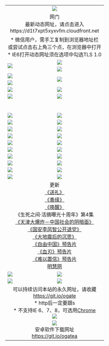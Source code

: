 ﻿<table>
  <tr></tr>
  <tr><td colspan=2 align=center><img src="https://cloud.githubusercontent.com/assets/11880933/13434984/f430fae2-e012-11e5-814f-c2df1e82b247.jpg" /></td></tr>
  <tr><td colspan=2 align=center>网门<br>最新动态网址，请点击进入
<br>https://d1t7xpt5xyxvfm.cloudfront.net
    </td>
  </tr>
  <tr>
    <td colspan=2 align=center>* 微信用户，需手工复制到浏览器地址栏<br>或尝试点击右上角三个点，在浏览器中打开
    <br>* IE6打开动态网址须在选项中勾选TLS 1.0</td>
  </tr>
  <tr>
    <td rowspan=2><a href="https://d1t7xpt5xyxvfm.cloudfront.net/ogUP.aspx?name=11DKC.mp4&list=11DKC" target="_blank"><img src="https://d1t7xpt5xyxvfm.cloudfront.net/Up/11DKC1.jpg" /></a></td> 
    <td><div><a href="https://d1t7xpt5xyxvfm.cloudfront.net/ogUP.aspx?name=LRWS.mp4&list=LRWS" target="_blank"><img src="https://d1t7xpt5xyxvfm.cloudfront.net/Up/LRWS.jpg" /></a></td>
   </tr>
  <tr>
    <td><a href="https://d1t7xpt5xyxvfm.cloudfront.net/ogNiceVedio.aspx" target="_blank"><img src="https://d1t7xpt5xyxvfm.cloudfront.net/Up/11TGKDY.jpg" /></a></td>
  </tr>
  <tr>
    <td><a href="https://d1t7xpt5xyxvfm.cloudfront.net/ogUP.aspx?name=JQR.mp4&count=2" target="_blank"><img src="https://d1t7xpt5xyxvfm.cloudfront.net/Up/JQR.jpg" /></a></td>   
    <td rowspan=2><a href="https://d1t7xpt5xyxvfm.cloudfront.net/ogUP.aspx?name=JP.mp4&count=9" target="_blank"><img src="https://d1t7xpt5xyxvfm.cloudfront.net/Up/JP.jpg" /></td>
  </tr>
  <tr>
    <td><a href="https://d1t7xpt5xyxvfm.cloudfront.net/ogUP.aspx?name=WH.mp4" target="_blank"><img src="https://d1t7xpt5xyxvfm.cloudfront.net/Up/WH.jpg" /></a></td>
  </tr>
  <tr>
    <td><a href="https://d1t7xpt5xyxvfm.cloudfront.net/ogUP.aspx?name=SSZJ.mp4&list=SSZJ" target="_blank"><img src="https://d1t7xpt5xyxvfm.cloudfront.net/Up/SSZJ.jpg" /></a></td>
    <td><a href="https://d1t7xpt5xyxvfm.cloudfront.net/ogUP.aspx?name=1XQK.mp4&count=13" target="_blank"><img src="https://d1t7xpt5xyxvfm.cloudfront.net/Up/1XQK.jpg" /></a</td>
  </tr>
  <tr>
    <td><a href="https://d1t7xpt5xyxvfm.cloudfront.net/ogUP.aspx?name=ZY.mp4&count=2015|16" target="_blank"><img src="https://d1t7xpt5xyxvfm.cloudfront.net/Up/ZY.jpg" /></a</td>
    <td><a href="https://d1t7xpt5xyxvfm.cloudfront.net/ogUP.aspx?name=XTFY.mp4&count=B|2,A|24" target="_blank"><img src="https://d1t7xpt5xyxvfm.cloudfront.net/Up/XTFY.jpg" /></a></td>
  </tr>
  <tr height="40">
  </tr>
  <tr>
    <td><a href="https://d1t7xpt5xyxvfm.cloudfront.net/ogUP.aspx?name=4SQQ.mp4&list=4SQQ" target="_blank"><img src="https://d1t7xpt5xyxvfm.cloudfront.net/Up/4SQQ0.jpg"/></a></td>
    <td><a href="https://d1t7xpt5xyxvfm.cloudfront.net/ogUP.aspx?name=4SHQ.mp4&list=4SHQ" target="_blank"><img src="https://d1t7xpt5xyxvfm.cloudfront.net/Up/4SHQ0.jpg"/></a></td>
  </tr>
  <tr>
    <td><a href="https://d1t7xpt5xyxvfm.cloudfront.net/ogUP.aspx?name=4SZG.mp4&list=4SZG" target="_blank"><img src="https://d1t7xpt5xyxvfm.cloudfront.net/Up/4SZG0.jpg"/></a></td>
    <td><a href="https://d1t7xpt5xyxvfm.cloudfront.net/ogUP.aspx?name=4SDJ.mp4&list=4SDJ" target="_blank"><img src="https://d1t7xpt5xyxvfm.cloudfront.net/Up/4SDJ0.jpg"/></a></td>
  </tr>
  <tr>
    <td><a href="https://d1t7xpt5xyxvfm.cloudfront.net/ogUP.aspx?name=4SGX.mp4&list=4SGX" target="_blank"><img src="https://d1t7xpt5xyxvfm.cloudfront.net/Up/4SGX0.jpg"/></a></td>
    <td><a href="https://d1t7xpt5xyxvfm.cloudfront.net/ogUP.aspx?name=4SHD.mp4&list=4SHD" target="_blank"><img src="https://d1t7xpt5xyxvfm.cloudfront.net/Up/4SHD0.jpg"/></a></td>
  </tr>
  <tr>
    <td><a href="https://d1t7xpt5xyxvfm.cloudfront.net/ogUP.aspx?name=4CTX.mp4&list=4CTX" target="_blank"><img src="https://d1t7xpt5xyxvfm.cloudfront.net/Up/4CTX0.jpg"/></a></td>
    <td><a href="https://d1t7xpt5xyxvfm.cloudfront.net/ogUP.aspx?name=4CWZ.mp4&list=4CWZ" target="_blank"><img src="https://d1t7xpt5xyxvfm.cloudfront.net/Up/4CWZ0.jpg"/></a></td>
  </tr>
  <tr>
    <td><a href="https://d1t7xpt5xyxvfm.cloudfront.net/onUP.aspx?name=https://d25hxnyejux8es.cloudfront.net/" target="_blank"><img src="https://d1t7xpt5xyxvfm.cloudfront.net/Up/0DTW.jpg"/></a></td>
    <td><a href="https://d1t7xpt5xyxvfm.cloudfront.net/onUP.aspx?name=https://d240ns8up8earz.cloudfront.net/acenter/" target="_blank"><img src="https://d1t7xpt5xyxvfm.cloudfront.net/Up/0TDW.jpg" /></a></td>
  </tr>
  <tr>
    <td><a href="https://d1t7xpt5xyxvfm.cloudfront.net/onUP.aspx?name=https://d4508d6vomz2p.cloudfront.net/gb/nsc413.htm" target="_blank"><img src="https://d1t7xpt5xyxvfm.cloudfront.net/Up/0DJY.jpg" /></a></td>
    <td><a href="https://d1t7xpt5xyxvfm.cloudfront.net/onUP.aspx?name=https://d3bxwq7vzudb5l.cloudfront.net/xtr/gb/prog204.html" target="_blank"><img src="https://d1t7xpt5xyxvfm.cloudfront.net/Up/0XTR.jpg" /></a></td>
  </tr>
  <tr>
    <td><a href="https://d1t7xpt5xyxvfm.cloudfront.net/onUP.aspx?name=https://d3aj00iefsmfgc.cloudfront.net/" target="_blank"><img src="https://d1t7xpt5xyxvfm.cloudfront.net/Up/0MHW.jpg" /></a></td>
    <td><a href="https://d1t7xpt5xyxvfm.cloudfront.net/onUP.aspx?name=https://d1sbg9daat0zu5.cloudfront.net/" target="_blank"><img src="https://d1t7xpt5xyxvfm.cloudfront.net/Up/0ZJW.jpg" /></a></td>
  </tr>
  <tr>
    <td><a href="https://d1t7xpt5xyxvfm.cloudfront.net/ogUP.aspx?name=0FG.zip" target="_blank"><img src="https://d1t7xpt5xyxvfm.cloudfront.net/Up/0FG.jpg" /></a></td>
    <td><a href="https://d1t7xpt5xyxvfm.cloudfront.net/ogUP.aspx?name=0FGA.apk" target="_blank"><img src="https://d1t7xpt5xyxvfm.cloudfront.net/Up/0FGA.jpg" /></a></td>
  </tr>
  <tr>
    <td><a href="https://d1t7xpt5xyxvfm.cloudfront.net/ogUP.aspx?name=0U.zip" target="_blank"><img src="https://d1t7xpt5xyxvfm.cloudfront.net/Up/0U.jpg" /></a></td>
    <td><a href="https://d1t7xpt5xyxvfm.cloudfront.net/ogUP.aspx?name=0UA.apk" target="_blank"><img src="https://d1t7xpt5xyxvfm.cloudfront.net/Up/0UA.jpg" /></a></td>
  </tr>
  <tr>
    <td><a href="https://d1t7xpt5xyxvfm.cloudfront.net/ogUP.aspx?name=0iPPOTV.zip" target="_blank"><img src="https://d1t7xpt5xyxvfm.cloudfront.net/Up/0iPPOTV.jpg" /></a></td>
    <td><a href="https://d1t7xpt5xyxvfm.cloudfront.net/ogUP.aspx?name=0iNTD.apk" target="_blank"><img src="https://d1t7xpt5xyxvfm.cloudfront.net/Up/0iNTD.jpg" /></a></td>
  </tr>
  <tr>
    <td colspan=2 align=center>更新<br>
      <a href="https://d1t7xpt5xyxvfm.cloudfront.net/ogUP.aspx?name=4ESL.mp4" target="_blank">《送礼》</a><br>
      <a href="https://d1t7xpt5xyxvfm.cloudfront.net/ogUP.aspx?name=4ESY.mp4" target="_blank">《善缘》</a><br>
      <a href="https://d1t7xpt5xyxvfm.cloudfront.net/ogUP.aspx?name=4EHX.mp4" target="_blank">《唤醒》</a><br>
      《生死之间·活摘曝光十周年》第4集</a><br>
      <a href="https://d1t7xpt5xyxvfm.cloudfront.net/ogUP.aspx?name=4TJDBZ.mp4" target="_blank">《天津大爆炸－中国社会的阴暗面》</a><br>
      <a href="https://d1t7xpt5xyxvfm.cloudfront.net/ogUP.aspx?name=4LFZ.mp4" target="_blank">《国安李凤智公开退党》</a><br>
      <a href="https://d1t7xpt5xyxvfm.cloudfront.net/ogUP.aspx?name=4DDZHDCS.mp4" target="_blank">《大地震后的沉思》</a><br>
      <a href="https://d1t7xpt5xyxvfm.cloudfront.net/ogUP.aspx?name=11ZYZG0.mp4" target="_blank">《自由中国》预告片</a><br>
      <a href="https://d1t7xpt5xyxvfm.cloudfront.net/ogUP.aspx?name=11XR.mp4" target="_blank">《血刃》预告片</a><br>
      <a href="https://d1t7xpt5xyxvfm.cloudfront.net/ogUP.aspx?name=11NYZX.mp4&count=2" target="_blank">《难以置信》预告片</a><br>
      <a href="https://d1t7xpt5xyxvfm.cloudfront.net/onUP.aspx?name=https://www.minghui.org/" target="_blank">明慧网</a></td>
    </td>
  </tr>
  <tr>
    <td><a href="https://d1t7xpt5xyxvfm.cloudfront.net/ogNice.aspx" target="_blank"><img src="https://cloud.githubusercontent.com/assets/11880933/13720378/f84bb392-e841-11e5-8739-815049dd6ff8.jpg" /></a></td>
    <td><a href="https://d1t7xpt5xyxvfm.cloudfront.net/onCO.aspx?ob=600事物&op=增删改&args=WH1~%23类型6新闻%7c%23类型6评论&mode=" target="_blank"><img src="https://cloud.githubusercontent.com/assets/11880933/13720380/04d76a16-e842-11e5-8833-e627daa88802.jpg" /></a></td> 
  </tr>
  <tr>
    <td><a href="https://d1t7xpt5xyxvfm.cloudfront.net/ogDY.aspx" target="_blank"><img src="https://cloud.githubusercontent.com/assets/11880933/13720384/11817090-e842-11e5-9571-7dc2f1af9f42.jpg" /></a></td>
    <td><a href="https://d1t7xpt5xyxvfm.cloudfront.net/ogST.aspx" target="_blank"><img src="https://cloud.githubusercontent.com/assets/11880933/13720385/1467ea3c-e842-11e5-86df-c96c9a556aaf.jpg" /></a></td> 
  </tr>
  <!--tr>
    <td colspan=2 align=center>
      <微信可扫描以下临时二维码<br/>https://bit.ly/1mBQHW8<br/><a href="https://d1t7xpt5xyxvfm.cloudfront.net/Up/0WMGDL3.png" target="_blank"><img src="https://d1t7xpt5xyxvfm.cloudfront.net/Up/0WMGD3.png"/></a>
  </tr-->
  <tr>
    <td colspan=2 align=center>可以持续访问本站的永久网址，请收藏<br/><a href="https://git.io/ogate" target="_blank">https://git.io/ogate</a><br/>* http后一定要跟s<br/>* 不支持IE 6、7、8，可选用<a href="http://www.odisk.org/Upload/0ChromePortable.zip">Chrome</a><br/><a href="https://d1t7xpt5xyxvfm.cloudfront.net/Up/0WMGDL2.png" target="_blank"><img src="https://d1t7xpt5xyxvfm.cloudfront.net/Up/0WMGD2.png"/></a></td>
  </tr>
  <tr>
    <td colspan=2 align=center><a href="https://d1t7xpt5xyxvfm.cloudfront.net/ogUP.aspx?name=0oGate.apk" target="_blank"><img src="https://cloud.githubusercontent.com/assets/11880933/13720399/75e143ee-e842-11e5-9f0a-1421f423c80f.jpg" /></a><br>安卓软件下载网址<br><a href="https://git.io/ogatea">https://git.io/ogatea</a></td>
  </tr>
  <!--tr>
    <td colspan=2 align=center>可能失效的动态网址
    </td>
  </tr-->
</table>
